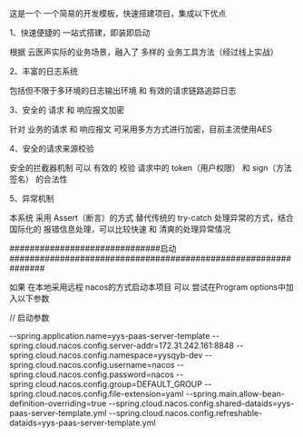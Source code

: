 这是一个 一个简易的开发模板，快速搭建项目，集成以下优点

1、快速便捷的 一站式搭建，即装即启动

根据 云医声实际的业务场景，融入了 多样的 业务工具方法（经过线上实战）

2、丰富的日志系统

包括但不限于多环境的日志输出环境 和 有效的请求链路追踪日志

3、安全的 请求 和 响应报文加密

针对 业务的请求 和 响应报文 可采用多方方式进行加密，目前主流使用AES

4、安全的请求来源校验

安全的拦截器机制 可以 有效的 校验 请求中的 token（用户权限） 和 sign（方法签名） 的合法性

5、异常机制

本系统 采用 Assert（断言）的方式 替代传统的 try-catch 处理异常的方式，结合 国际化的 报错信息处理，可以比较快速 和 清爽的处理异常情况

##############################启动###############################################################

如果 在本地采用远程 nacos的方式启动本项目 可以 尝试在Program options中加入以下参数

// 启动参数

--spring.application.name=yys-paas-server-template
--spring.cloud.nacos.config.server-addr=172.31.242.161:8848
--spring.cloud.nacos.config.namespace=yysqyb-dev
--spring.cloud.nacos.config.username=nacos
--spring.cloud.nacos.config.password=nacos
--spring.cloud.nacos.config.group=DEFAULT_GROUP
--spring.cloud.nacos.config.file-extension=yaml
--spring.main.allow-bean-definition-overriding=true
--spring.cloud.nacos.config.shared-dataids=yys-paas-server-template.yml
--spring.cloud.nacos.config.refreshable-dataids=yys-paas-server-template.yml






